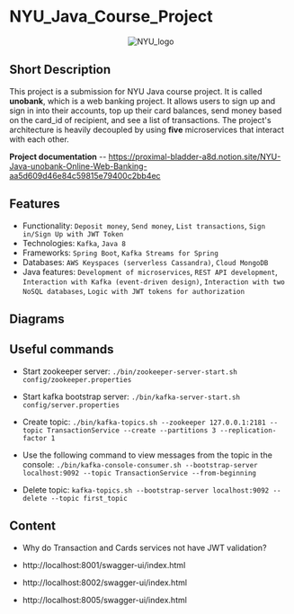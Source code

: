 # NYU_Java_Course_Project


<p align="center">
  <img src="https://user-images.githubusercontent.com/42843889/184997881-3459e0a0-fdf5-4753-b494-7d66858b0728.jpeg" alt="NYU_logo"/>
</p>


## Short Description

This project is a submission for NYU Java course project. It is called **unobank**, which is a web banking project. It allows users to sign up and sign in into their accounts, top up their card balances, send money based on the card_id of recipient, and see a list of transactions. The project's architecture is heavily decoupled by using **five** microservices that interact with each other.

**Project documentation** -- https://proximal-bladder-a8d.notion.site/NYU-Java-unobank-Online-Web-Banking-aa5d609d46e84c59815e79400c2bb4ec

## Features

- Functionality: `Deposit money`, `Send money`, `List transactions`, `Sign in/Sign Up with JWT Token`
- Technologies: `Kafka`, `Java 8`
- Frameworks: `Spring Boot`, `Kafka Streams for Spring`
- Databases: `AWS Keyspaces (serverless Cassandra)`, `Cloud MongoDB`
- Java features: `Development of microservices`, `REST API development`, `Interaction with Kafka (event-driven design)`, `Interaction with two NoSQL databases`, `Logic with JWT tokens for authorization`


## Diagrams

## Useful commands

* Start zookeeper server: `./bin/zookeeper-server-start.sh config/zookeeper.properties`

* Start kafka bootstrap server: `./bin/kafka-server-start.sh config/server.properties`

* Create topic: `./bin/kafka-topics.sh --zookeeper 127.0.0.1:2181 --topic TransactionService --create --partitions 3 --replication-factor 1`

* Use the following command to view messages from the topic in the console: `./bin/kafka-console-consumer.sh --bootstrap-server localhost:9092 --topic TransactionService --from-beginning`

* Delete topic: `kafka-topics.sh --bootstrap-server localhost:9092 --delete --topic first_topic`

## Content

* Why do Transaction and Cards services not have JWT validation?

* http://localhost:8001/swagger-ui/index.html

* http://localhost:8002/swagger-ui/index.html

* http://localhost:8005/swagger-ui/index.html
